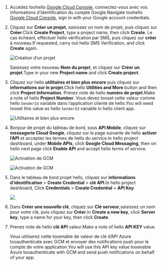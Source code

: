 
1. <span data-ttu-id="3dcc0-101">Accédez toohello [Google Cloud Console](https://console.developers.google.com/project), connectez-vous avec vos informations d’identification du compte Google.</span><span class="sxs-lookup"><span data-stu-id="3dcc0-101">Navigate toohello [Google Cloud Console](https://console.developers.google.com/project), sign in with your Google account credentials.</span></span> 
2. <span data-ttu-id="3dcc0-102">Cliquez sur **Créer un projet**, saisissez un nom de projet, puis cliquez sur **Créer**.</span><span class="sxs-lookup"><span data-stu-id="3dcc0-102">Click **Create Project**, type a project name, then click **Create**.</span></span> <span data-ttu-id="3dcc0-103">Le cas échéant, effectuer hello vérification par SMS, puis cliquez sur **créer** à nouveau.</span><span class="sxs-lookup"><span data-stu-id="3dcc0-103">If requested, carry out hello SMS Verification, and click **Create** again.</span></span>
   
    ![Création d’un projet](./media/mobile-services-enable-google-cloud-messaging/mobile-services-google-new-project.png)   
   
     <span data-ttu-id="3dcc0-105">Saisissez votre nouveau **Nom du projet**, et cliquez sur **Créer un projet**.</span><span class="sxs-lookup"><span data-stu-id="3dcc0-105">Type in your new **Project name** and click **Create project**.</span></span>
3. <span data-ttu-id="3dcc0-106">Cliquez sur hello **utilitaires et bien plus encore** puis cliquez sur **informations sur le projet**.</span><span class="sxs-lookup"><span data-stu-id="3dcc0-106">Click hello **Utilities and More** button and then click **Project Information**.</span></span> <span data-ttu-id="3dcc0-107">Prenez note de hello **numéro de projet**.</span><span class="sxs-lookup"><span data-stu-id="3dcc0-107">Make a note of hello **Project Number**.</span></span> <span data-ttu-id="3dcc0-108">Vous devez tooset cette valeur comme hello `SenderId` variable dans l’application cliente de hello.</span><span class="sxs-lookup"><span data-stu-id="3dcc0-108">You will need tooset this value as hello `SenderId` variable in hello client app.</span></span>
   
    ![Utilitaires et bien plus encore](./media/mobile-services-enable-google-cloud-messaging/notification-hubs-utilities-and-more.png)
4. <span data-ttu-id="3dcc0-110">Bonjour de projet du tableau de bord, sous **API Mobile**, cliquez sur **messagerie Cloud Google**, cliquez sur la page suivante de hello **activer l’API** et acceptez les termes de hello du service.</span><span class="sxs-lookup"><span data-stu-id="3dcc0-110">In hello project dashboard, under **Mobile APIs**, click **Google Cloud Messaging**, then on hello next page click **Enable API** and accept hello terms of service.</span></span> 
   
    ![Activation de GCM](./media/mobile-services-enable-google-cloud-messaging/enable-GCM.png)
   
    ![Activation de GCM](./media/mobile-services-enable-google-cloud-messaging/enable-gcm-2.png) 
5. <span data-ttu-id="3dcc0-113">Dans le tableau de bord projet hello, cliquez sur **informations d’identification** > **Create Credential** > **clé API**.</span><span class="sxs-lookup"><span data-stu-id="3dcc0-113">In hello project dashboard, Click **Credentials** > **Create Credential** > **API Key**.</span></span> 
   
    ![](./media/mobile-services-enable-google-cloud-messaging/mobile-services-google-create-server-key.png)
6. <span data-ttu-id="3dcc0-114">Dans **Créer une nouvelle clé**, cliquez sur **Clé serveur**,saisissez un nom pour votre clé, puis cliquez sur **Créer**.</span><span class="sxs-lookup"><span data-stu-id="3dcc0-114">In **Create a new key**, click **Server key**, type a name for your key, then click **Create**.</span></span>
7. <span data-ttu-id="3dcc0-115">Prenez note de hello **clé API** valeur.</span><span class="sxs-lookup"><span data-stu-id="3dcc0-115">Make a note of hello **API KEY** value.</span></span>
   
    <span data-ttu-id="3dcc0-116">Vous utiliserez cette tooenable de valeur de clé d’API Azure tooauthenticate avec GCM et envoyer des notifications push pour le compte de votre application.</span><span class="sxs-lookup"><span data-stu-id="3dcc0-116">You will use this API key value tooenable Azure tooauthenticate with GCM and send push notifications on behalf of your app.</span></span>

